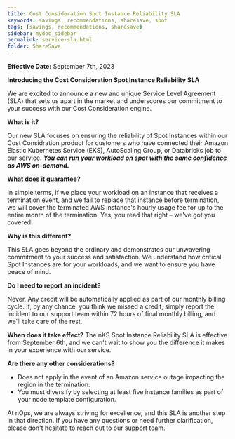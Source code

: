 ```yaml
---
title: Cost Consideration Spot Instance Reliability SLA
keywords: savings, recommendations, sharesave, spot
tags: [savings, recommendations, sharesave]
sidebar: mydoc_sidebar
permalink: service-sla.html
folder: ShareSave
---
```


**Effective Date:** September 7th, 2023

**Introducing the Cost Consideration Spot Instance Reliability SLA**

We are excited to announce a new and unique Service Level Agreement (SLA) that sets us apart in the market and underscores our commitment to your success with our Cost Consideration  engine.

**What is it?**

Our new SLA focuses on ensuring the reliability of Spot Instances within our Cost Considration product for customers who have connected their Amazon Elastic Kubernetes Service (EKS), AutoScaling Group, or Databricks job to our service. ***You can run your workload on spot with the same confidence as AWS on-demand.*** 

**What does it guarantee?**

In simple terms, if we place your workload on an instance that receives a termination event, and we fail to replace that instance before termination, we will cover the terminated AWS instance's hourly usage fee for up to the entire month of the termination. Yes, you read that right – we've got you covered!

**Why is this different?**

This SLA goes beyond the ordinary and demonstrates our unwavering commitment to your success and satisfaction. We understand how critical Spot Instances are for your workloads, and we want to ensure you have peace of mind.

**Do I need to report an incident?**

Never. Any credit will be automatically applied as part of our monthly billing cycle. If, by any chance, you think we missed a credit, simply report the incident to our support team within 72 hours of final monthly billing, and we'll take care of the rest.

**When does it take effect?**
The nKS Spot Instance Reliability SLA is effective from September 6th, and we can't wait to show you the difference it makes in your experience with our service.


**Are there any other considerations?**

- Does not apply in the event of an Amazon service outage impacting the region in the termination.
- You must diversify by selecting at least five instance families as part of your node template configuration.

At nOps, we are always striving for excellence, and this SLA is another step in that direction. If you have any questions or need further clarification, please don't hesitate to reach out to our support team.
